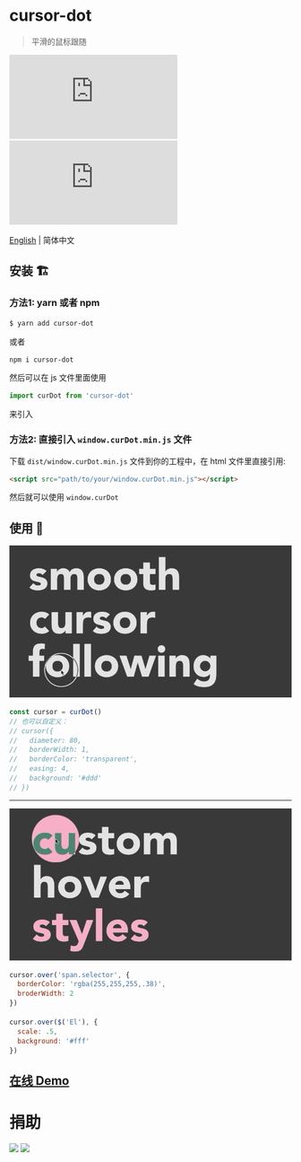 # cursor-dot
> 平滑的鼠标跟随

![](https://img.badgesize.io/gaoryrt/cursor-dot/master/index.js)
![](https://img.badgesize.io/gaoryrt/cursor-dot/master/index.js?compression=gzip)

[English](./README.md) | 简体中文

## 安装 🏗️

### 方法1: yarn 或者 npm

```bash
$ yarn add cursor-dot
```
或者
```bash
npm i cursor-dot
```
然后可以在 js 文件里面使用
```js
import curDot from 'cursor-dot'
```
来引入

### 方法2: 直接引入 `window.curDot.min.js` 文件
下载 `dist/window.curDot.min.js` 文件到你的工程中，在 html 文件里直接引用:
```html
<script src="path/to/your/window.curDot.min.js"></script>
```
然后就可以使用 `window.curDot`

## 使用 🍹

![](./smoothcursorfollowing.gif)
```js
const cursor = curDot()
// 也可以自定义：
// cursor({
//   diameter: 80,
//   borderWidth: 1,
//   borderColor: 'transparent',
//   easing: 4,
//   background: '#ddd'
// })
```
---
![](./customhoverstyles.gif)
```js
cursor.over('span.selector', {
  borderColor: 'rgba(255,255,255,.38)',
  broderWidth: 2
})

cursor.over($('El'), {
  scale: .5,
  background: '#fff'
})
```

## [在线 Demo](https://codesandbox.io/s/focused-ellis-g9mpm)

# 捐助
[![](https://cdn.buymeacoffee.com/buttons/default-white.png)](https://www.buymeacoffee.com/pT2Y5iN)
![](https://jungle.fm/assets/donate.jpg)
